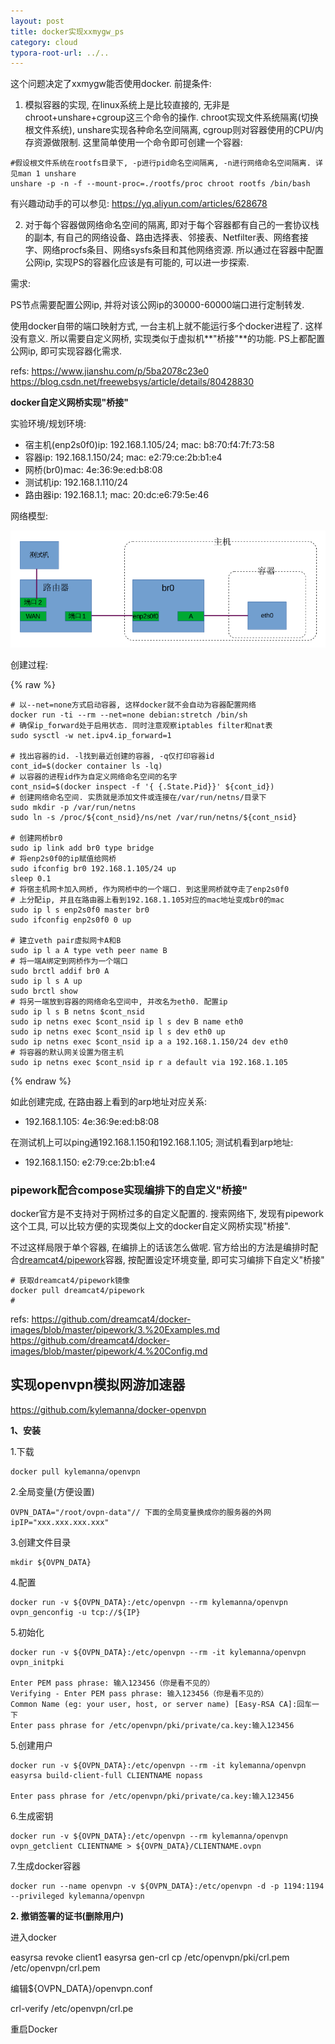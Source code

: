 ```yaml
---
layout: post
title: docker实现xxmygw_ps
category: cloud
typora-root-url: ../..
---
```


这个问题决定了xxmygw能否使用docker. 前提条件:

1. 模拟容器的实现, 在linux系统上是比较直接的, 无非是chroot+unshare+cgroup这三个命令的操作. chroot实现文件系统隔离(切换根文件系统), unshare实现各种命名空间隔离, cgroup则对容器使用的CPU/内存资源做限制. 这里简单使用一个命令即可创建一个容器:

```
#假设根文件系统在rootfs目录下, -p进行pid命名空间隔离, -n进行网络命名空间隔离. 详见man 1 unshare
unshare -p -n -f --mount-proc=./rootfs/proc chroot rootfs /bin/bash
```

有兴趣动动手的可以参见: <https://yq.aliyun.com/articles/628678>

2. 对于每个容器做网络命名空间的隔离, 即对于每个容器都有自己的一套协议栈的副本, 有自己的网络设备、路由选择表、邻接表、Netfilter表、网络套接字、网络procfs条目、网络sysfs条目和其他网络资源. 所以通过在容器中配置公网ip, 实现PS的容器化应该是有可能的, 可以进一步探索.

需求:

PS节点需要配置公网ip, 并将对该公网ip的30000-60000端口进行定制转发.

使用docker自带的端口映射方式, 一台主机上就不能运行多个docker进程了. 这样没有意义. 所以需要自定义网桥, 实现类似于虚拟机**"桥接"**的功能. PS上都配置公网ip, 即可实现容器化需求.

refs:
https://www.jianshu.com/p/5ba2078c23e0
https://blog.csdn.net/freewebsys/article/details/80428830

**docker自定义网桥实现"桥接"**

实验环境/规划环境:

* 宿主机(enp2s0f0)ip: 192.168.1.105/24; mac: b8:70:f4:7f:73:58
* 容器ip: 192.168.1.150/24; mac: e2:79:ce:2b:b1:e4
* 网桥(br0)mac: 4e:36:9e:ed:b8:08
* 测试机ip: 192.168.1.110/24
* 路由器ip: 192.168.1.1; mac: 20:dc:e6:79:5e:46

网络模型:

![docker桥接组网](/img/cloud/docker_diy_bridge.png)

创建过程:

{% raw %}

```shell
# 以--net=none方式启动容器, 这样docker就不会自动为容器配置网络
docker run -ti --rm --net=none debian:stretch /bin/sh
# 确保ip_forward处于启用状态. 同时注意观察iptables filter和nat表
sudo sysctl -w net.ipv4.ip_forward=1

# 找出容器的id. -l找到最近创建的容器, -q仅打印容器id
cont_id=$(docker container ls -lq)
# 以容器的进程id作为自定义网络命名空间的名字
cont_nsid=$(docker inspect -f '{ {.State.Pid}}' ${cont_id})
# 创建网络命名空间. 实质就是添加文件或连接在/var/run/netns/目录下
sudo mkdir -p /var/run/netns
sudo ln -s /proc/${cont_nsid}/ns/net /var/run/netns/${cont_nsid}

# 创建网桥br0
sudo ip link add br0 type bridge
# 将enp2s0f0的ip赋值给网桥
sudo ifconfig br0 192.168.1.105/24 up
sleep 0.1
# 将宿主机网卡加入网桥, 作为网桥中的一个端口. 到这里网桥就夺走了enp2s0f0
# 上分配ip, 并且在路由器上看到192.168.1.105对应的mac地址变成br0的mac
sudo ip l s enp2s0f0 master br0
sudo ifconfig enp2s0f0 0 up

# 建立veth pair虚拟网卡A和B
sudo ip l a A type veth peer name B
# 将一端A绑定到网桥作为一个端口
sudo brctl addif br0 A
sudo ip l s A up
sudo brctl show
# 将另一端放到容器的网络命名空间中, 并改名为eth0. 配置ip
sudo ip l s B netns $cont_nsid
sudo ip netns exec $cont_nsid ip l s dev B name eth0
sudo ip netns exec $cont_nsid ip l s dev eth0 up
sudo ip netns exec $cont_nsid ip a a 192.168.1.150/24 dev eth0
# 将容器的默认网关设置为宿主机
sudo ip netns exec $cont_nsid ip r a default via 192.168.1.105
```

{% endraw %}

如此创建完成, 在路由器上看到的arp地址对应关系:

* 192.168.1.105: 4e:36:9e:ed:b8:08

在测试机上可以ping通192.168.1.150和192.168.1.105; 测试机看到arp地址:

* 192.168.1.150: e2:79:ce:2b:b1:e4

### pipework配合compose实现编排下的自定义"桥接"

docker官方是不支持对于网桥过多的自定义配置的. 搜索网络下, 发现有pipework这个工具, 可以比较方便的实现类似上文的docker自定义网桥实现"桥接". 

不过这样局限于单个容器, 在编排上的话该怎么做呢. 官方给出的方法是编排时配合[dreamcat4/pipework](https://hub.docker.com/r/dreamcat4/pipework/)容器, 按配置设定环境变量, 即可实习编排下自定义"桥接"

```shell
# 获取dreamcat4/pipework镜像
docker pull dreamcat4/pipework
# 
```

refs:
https://github.com/dreamcat4/docker-images/blob/master/pipework/3.%20Examples.md
https://github.com/dreamcat4/docker-images/blob/master/pipework/4.%20Config.md

## 实现openvpn模拟网游加速器

https://github.com/kylemanna/docker-openvpn

**1、安装**

1.下载

```
docker pull kylemanna/openvpn
```

2.全局变量(方便设置)

```
OVPN_DATA="/root/ovpn-data"// 下面的全局变量换成你的服务器的外网ipIP="xxx.xxx.xxx.xxx"
```

3.创建文件目录

```
mkdir ${OVPN_DATA}
```

4.配置

```
docker run -v ${OVPN_DATA}:/etc/openvpn --rm kylemanna/openvpn ovpn_genconfig -u tcp://${IP}
```

5.初始化

```
docker run -v ${OVPN_DATA}:/etc/openvpn --rm -it kylemanna/openvpn ovpn_initpki

Enter PEM pass phrase: 输入123456（你是看不见的） 
Verifying - Enter PEM pass phrase: 输入123456（你是看不见的） 
Common Name (eg: your user, host, or server name) [Easy-RSA CA]:回车一下 
Enter pass phrase for /etc/openvpn/pki/private/ca.key:输入123456
```

5.创建用户

```
docker run -v ${OVPN_DATA}:/etc/openvpn --rm -it kylemanna/openvpn easyrsa build-client-full CLIENTNAME nopass

Enter pass phrase for /etc/openvpn/pki/private/ca.key:输入123456 
```

6.生成密钥

```
docker run -v ${OVPN_DATA}:/etc/openvpn --rm kylemanna/openvpn ovpn_getclient CLIENTNAME > ${OVPN_DATA}/CLIENTNAME.ovpn
```

7.生成docker容器

```
docker run --name openvpn -v ${OVPN_DATA}:/etc/openvpn -d -p 1194:1194 --privileged kylemanna/openvpn
```

**2. 撤销签署的证书(删除用户)**

进入docker

easyrsa revoke client1 easyrsa gen-crl cp /etc/openvpn/pki/crl.pem /etc/openvpn/crl.pem

编辑${OVPN_DATA}/openvpn.conf 

crl-verify /etc/openvpn/crl.pe

重启Docker
